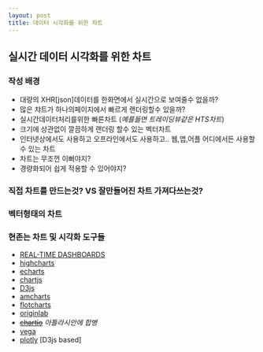 ```yaml
---
layout: post
title: 데이터 시각화를 위한 차트
---
```


## 실시간 데이터 시각화를 위한 차트

### 작성 배경

- 대량의 XHR[json]데이터를 한화면에서 실시간으로 보여줄수 없을까?
- 많은 챠트가 하나의페이지에서 빠르게 랜더링할수 있을까?
- 실시간데이터처리를위한 빠른차트 (*예를들면 트레이딩뷰같은 HTS차트*)
- 크기에 상관없이 깔끔하게 랜더링 할수 있는 벡터차트
- 인터넷상에서도 사용하고 오프라인에서도 사용하고.. 웹,앱,어플 어디에서든 사용할수 있는 차트
- 차트는 무조껀 이뻐야지?
- 경량화되어 쉽게 적용할 수 있어야지?

### 직접 차트를 만드는것? VS 잘만들어진 차트 가져다쓰는것?

### 벡터형태의 차트

### 현존는 차트 및  시각화 도구들

- [REAL-TIME DASHBOARDS](https://www.pubnub.com/developers/eon/)
- [highcharts](https://www.highcharts.com/)
- [echarts](https://echarts.apache.org/en/index.html)
- [chartjs](https://www.chartjs.org/)
- [D3js](https://d3js.org/)
- [amcharts](https://www.amcharts.com/)
- [flotcharts](http://www.flotcharts.org/)
- [originlab](https://www.originlab.com/www/products/graphgallery.aspx)
- ~~[chartio](https://chartio.com/)~~ *아틀라시안에 합병*
- [vega](https://vega.github.io/vega/examples/line-chart/)
- [plotly](https://plotly.com/) [D3js based]
